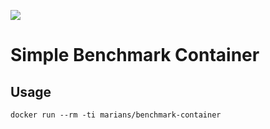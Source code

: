 [![](https://img.shields.io/docker/pulls/marian/benchmark-container.svg)](http://hub.docker.com/marian/benchmark-container)

# Simple Benchmark Container

## Usage

```
docker run --rm -ti marians/benchmark-container
```
